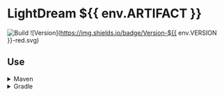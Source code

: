 # LightDream ${{ env.ARTIFACT }}

![Build](../../actions/workflows/build.yml/badge.svg)
![Version](https://img.shields.io/badge/Version-${{ env.VERSION }}-red.svg)

## Use

<details>
  <summary>Maven</summary>

```xml

<repositories>
    <repository>
        <id>lightdream-repo</id>
        <url>https://repo.lightdream.dev/</url>
    </repository>
</repositories>
```

```xml

<dependencies>
    <dependency>
        <groupId>dev.lightdream</groupId>
        <artifactId>${{ env.ARTIFACT }}</artifactId>
        <version>${{ env.VERSION }}</version>
    </dependency>
</dependencies>
```
</details>

<details>
  <summary>Gradle</summary>

```groovy
repositories {
    maven { url "https://repo.lightdream.dev/" }
}

dependencies {
    implementation "dev.lightdream:${{ env.ARTIFACT }}:${{ env.VERSION }}"
}
```
</details>

